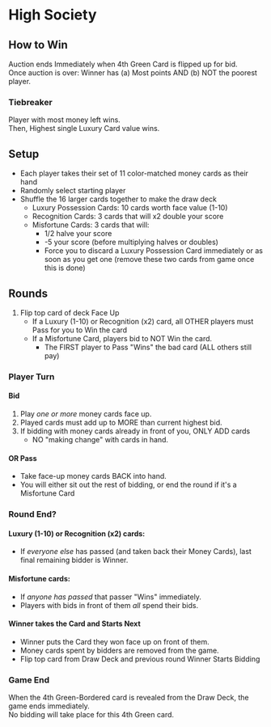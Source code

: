 # High Society
## How to Win
Auction ends Immediately when 4th Green Card is flipped up for bid.  
Once auction is over: Winner has (a) Most points AND (b) NOT the poorest player.
### Tiebreaker
Player with most money left wins.  
Then, Highest single Luxury Card value wins.

## Setup
- Each player takes their set of 11 color-matched money cards as their hand
- Randomly select starting player
- Shuffle the 16 larger cards together to make the draw deck
	- Luxury Possession Cards: 10 cards worth face value (1-10)
	- Recognition Cards: 3 cards that will x2 double your score
	- Misfortune Cards: 3 cards that will:
		- 1/2 halve your score
		- -5 your score (before multiplying halves or doubles)
		- Force you to discard a Luxury Possession Card immediately or as soon as you get one (remove these two cards from game once this is done)

## Rounds
1. Flip top card of deck Face Up
	- If a Luxury (1-10) or Recognition (x2) card, all OTHER players must Pass for you to Win the card	
	- If a Misfortune Card, players bid to NOT Win the card.
		- The FIRST player to Pass "Wins" the bad card (ALL others still pay)

### Player Turn
#### Bid
1. Play *one or more* money cards face up.
2. Played cards must add up to MORE than current highest bid.
3. If bidding with money cards already in front of you, ONLY ADD cards
	- NO "making change" with cards in hand.
#### OR Pass
- Take face-up money cards BACK into hand.
- You will either sit out the rest of bidding, or end the round if it's a Misfortune Card

### Round End?
#### Luxury (1-10) or Recognition (x2) cards:
- If *everyone else* has passed (and taken back their Money Cards), last final remaining bidder is Winner.
#### Misfortune cards:
- If *anyone has passed* that passer "Wins" immediately.
- Players with bids in front of them *all* spend their bids.
#### Winner takes the Card and Starts Next
- Winner puts the Card they won face up on front of them.
- Money cards spent by bidders are removed from the game.
- Flip top card from Draw Deck and previous round Winner Starts Bidding

### Game End
When the 4th Green-Bordered card is revealed from the Draw Deck, the game ends immediately.  
No bidding will take place for this 4th Green card.
